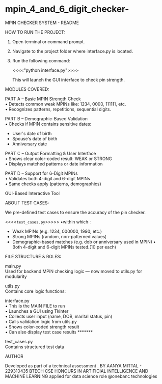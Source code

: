 # mpin_4_and_6_digit_checker-
MPIN CHECKER SYSTEM - README


HOW TO RUN THE PROJECT:


1. Open terminal or command prompt.
2. Navigate to the project folder where interface.py is located.
3. Run the following command:

   <<<<"python interface.py">>>>

   This will launch the GUI interface to check pin strength.



 MODULES COVERED:


 PART A – Basic MPIN Strength Check  
• Detects common weak MPINs like: 1234, 0000, 111111, etc.  
• Recognizes patterns, repetitions, sequential digits.

 PART B – Demographic-Based Validation  
• Checks if MPIN contains sensitive dates:
   - User's date of birth
   - Spouse's date of birth
   - Anniversary date

 PART C – Output Formatting & User Interface  
• Shows clear color-coded result: WEAK or STRONG  
• Displays matched patterns or date information

PART D – Support for 6-Digit MPINs  
• Validates both 4-digit and 6-digit MPINs  
• Same checks apply (patterns, demographics)

 GUI-Based Interactive Tool  



 ABOUT TEST CASES:


We pre-defined test cases to ensure the accuracy of the pin checker.

<<<<`test_cases.py`>>>>>
•within which :
   - Weak MPINs (e.g. 1234, 000000, 1990, etc.)
   - Strong MPINs (random, non-patterned values)
   - Demographic-based matches (e.g. dob or anniversary used in MPIN)
• Both 4-digit and 6-digit MPINs tested.(10 per each)


 FILE STRUCTURE & ROLES:


 main.py  
 Used for backend MPIN checking logic — now moved to utils.py for modularity

 utils.py  
 Contains core logic functions:
  
 interface.py  
• This is the MAIN FILE to run  
• Launches a GUI using Tkinter  
• Collects user input (name, DOB, marital status, pin)  
• Calls validation logic from utils.py  
• Shows color-coded strength result  
• Can also display test case results *******

test_cases.py  
Contains structured test data  


 AUTHOR


Developed as part of a technical assessment . 
BY AANYA MITTAL - 229310435 
BTECH CSE HONOURS IN ARTIFICIAL INTELLIGENCE AND MACHINE LEARNING 
applied for data science role @onebanc technologies 
